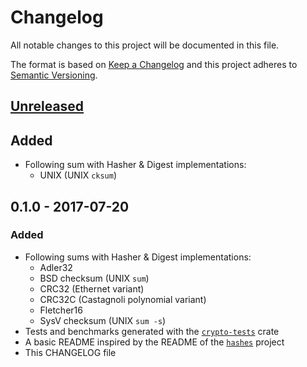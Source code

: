 # Changelog
All notable changes to this project will be documented in this file.

The format is based on [Keep a Changelog](http://keepachangelog.com/en/1.0.0/)
and this project adheres to [Semantic Versioning](http://semver.org/spec/v2.0.0.html).

## [Unreleased]

## Added
- Following sum with Hasher & Digest implementations:
    * UNIX (UNIX `cksum`)

## 0.1.0 - 2017-07-20

### Added
- Following sums with Hasher & Digest implementations:
    * Adler32
    * BSD checksum (UNIX `sum`)
    * CRC32 (Ethernet variant)
    * CRC32C (Castagnoli polynomial variant)
    * Fletcher16
    * SysV checksum (UNIX `sum -s`)
- Tests and benchmarks generated with the [`crypto-tests`](https://crates.io/crates/crypto-tests) crate
- A basic README inspired by the README of the [`hashes`](https://github.com/RustCrypto/hashes) project
- This CHANGELOG file

[Unreleased]: https://github.com/olivierlacan/keep-a-changelog/compare/0.1.0...HEAD
